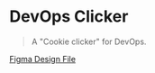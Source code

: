 # DevOps Clicker

> A "Cookie clicker" for DevOps.

[Figma Design File](https://www.figma.com/file/YNNLSllX6r2N7cjSzvZJQH/DevOps-Clicker?node-id=0%3A1)
